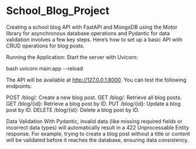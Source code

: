 # School_Blog_Project
Creating a school blog API with FastAPI and MongoDB using the Motor library for asynchronous database operations and Pydantic for data validation involves a few key steps. Here’s how to set up a basic API with CRUD operations for blog posts.

Running the Application:
Start the server with Uvicorn:

bash
uvicorn main:app --reload

The API will be available at http://127.0.0.1:8000. You can test the following endpoints:

POST /blog/: Create a new blog post.
GET /blog/: Retrieve all blog posts.
GET /blog/{id}: Retrieve a blog post by ID.
PUT /blog/{id}: Update a blog post by ID.
DELETE /blog/{id}: Delete a blog post by ID.

Data Validation
With Pydantic, invalid data (like missing required fields or incorrect data types) will automatically result in a 422 Unprocessable Entity response. For example, trying to create a blog post without a title or content will be validated before it reaches the database, ensuring data consistency.
